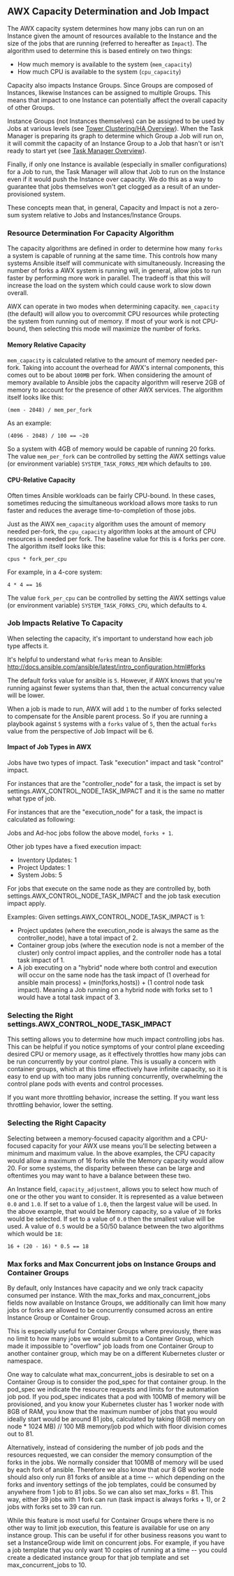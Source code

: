 ## AWX Capacity Determination and Job Impact

The AWX capacity system determines how many jobs can run on an Instance given the amount of resources
available to the Instance and the size of the jobs that are running (referred to hereafter as `Impact`).
The algorithm used to determine this is based entirely on two things:

* How much memory is available to the system (`mem_capacity`)
* How much CPU is available to the system (`cpu_capacity`)

Capacity also impacts Instance Groups. Since Groups are composed of Instances, likewise Instances can be
assigned to multiple Groups. This means that impact to one Instance can potentially affect the overall capacity of
other Groups.

Instance Groups (not Instances themselves) can be assigned to be used by Jobs at various levels (see [Tower Clustering/HA Overview](https://github.com/ansible/awx/blob/devel/docs/clustering.md)).
When the Task Manager is preparing its graph to determine which Group a Job will run on, it will commit the capacity of
an Instance Group to a Job that hasn't or isn't ready to start yet (see [Task Manager Overview](https://github.com/ansible/awx/blob/devel/docs/task_manager_system.md)).

Finally, if only one Instance is available (especially in smaller configurations) for a Job to run, the Task Manager will allow that
Job to run on the Instance even if it would push the Instance over capacity. We do this as a way to guarantee that jobs
themselves won't get clogged as a result of an under-provisioned system.

These concepts mean that, in general, Capacity and Impact is not a zero-sum system relative to Jobs and Instances/Instance Groups.


### Resource Determination For Capacity Algorithm

The capacity algorithms are defined in order to determine how many `forks` a system is capable of running at the same time. This controls how
many systems Ansible itself will communicate with simultaneously. Increasing the number of forks a AWX system is running will, in general,
allow jobs to run faster by performing more work in parallel. The tradeoff is that this will increase the load on the system which could cause work
to slow down overall.

AWX can operate in two modes when determining capacity. `mem_capacity` (the default) will allow you to overcommit CPU resources while protecting the system
from running out of memory. If most of your work is not CPU-bound, then selecting this mode will maximize the number of forks.


#### Memory Relative Capacity
`mem_capacity` is calculated relative to the amount of memory needed per-fork. Taking into account the overhead for AWX's internal components, this comes out
to be about `100MB` per fork. When considering the amount of memory available to Ansible jobs the capacity algorithm will reserve 2GB of memory to account
for the presence of other AWX services. The algorithm itself looks like this:

    (mem - 2048) / mem_per_fork

As an example:

    (4096 - 2048) / 100 == ~20

So a system with 4GB of memory would be capable of running 20 forks. The value `mem_per_fork` can be controlled by setting the AWX settings value
(or environment variable) `SYSTEM_TASK_FORKS_MEM` which defaults to `100`.


#### CPU-Relative Capacity

Often times Ansible workloads can be fairly CPU-bound. In these cases, sometimes reducing the simultaneous workload allows more tasks to run faster and reduces
the average time-to-completion of those jobs.

Just as the AWX `mem_capacity` algorithm uses the amount of memory needed per-fork, the `cpu_capacity` algorithm looks at the amount of CPU resources is needed
per fork. The baseline value for this is `4` forks per core. The algorithm itself looks like this:

    cpus * fork_per_cpu

For example, in a 4-core system:

    4 * 4 == 16

The value `fork_per_cpu` can be controlled by setting the AWX settings value (or environment variable) `SYSTEM_TASK_FORKS_CPU`, which defaults to `4`.

### Job Impacts Relative To Capacity

When selecting the capacity, it's important to understand how each job type affects it.

It's helpful to understand what `forks` mean to Ansible: http://docs.ansible.com/ansible/latest/intro_configuration.html#forks

The default forks value for ansible is `5`. However, if AWX knows that you're running against fewer systems than that, then the actual concurrency value
will be lower.

When a job is made to run, AWX will add `1` to the number of forks selected to compensate for the Ansible parent process. So if you are running a playbook against `5`
systems with a `forks` value of `5`, then the actual `forks` value from the perspective of Job Impact will be 6.

#### Impact of Job Types in AWX
Jobs have two types of impact. Task "execution" impact and task "control" impact.

For instances that are the "controller_node" for a task,
the impact is set by settings.AWX_CONTROL_NODE_TASK_IMPACT and it is the same no matter what type of job.

For instances that are the "execution_node" for a task, the impact is calculated as following:

Jobs and Ad-hoc jobs follow the above model, `forks + 1`.

Other job types have a fixed execution impact:

* Inventory Updates: 1
* Project Updates: 1
* System Jobs: 5

For jobs that execute on the same node as they are controlled by, both settings.AWX_CONTROL_NODE_TASK_IMPACT and the job task execution impact apply.

Examples:
Given settings.AWX_CONTROL_NODE_TASK_IMPACT is 1:
  - Project updates (where the execution_node is always the same as the controller_node), have a total impact of 2.
  - Container group jobs (where the execution node is not a member of the cluster) only control impact applies, and the controller node has a total task impact of 1.
  - A job executing on a "hybrid" node where both control and execution will occur on the same node has the task impact of (1 overhead for ansible main process) + (min(forks,hosts)) + (1 control node task impact). Meaning a Job running on a hybrid node with forks set to 1 would have a total task impact of 3.

### Selecting the Right settings.AWX_CONTROL_NODE_TASK_IMPACT

This setting allows you to determine how much impact controlling jobs has. This
can be helpful if you notice symptoms of your control plane exceeding desired
CPU or memory usage, as it effectively throttles how many jobs can be run
concurrently by your control plane. This is usually a concern with container
groups, which at this time effectively have infinite capacity, so it is easy to
end up with too many jobs running concurrently, overwhelming the control plane
pods with events and control processes.

If you want more throttling behavior, increase the setting.
If you want less throttling behavior, lower the setting.

### Selecting the Right Capacity

Selecting between a memory-focused capacity algorithm and a CPU-focused capacity for your AWX use means you'll be selecting between a minimum
and maximum value. In the above examples, the CPU capacity would allow a maximum of 16 forks while the Memory capacity would allow 20. For some systems,
the disparity between these can be large and oftentimes you may want to have a balance between these two.

An Instance field, `capacity_adjustment`, allows you to select how much of one or the other you want to consider. It is represented as a value between `0.0`
and `1.0`.  If set to a value of `1.0`, then the largest value will be used. In the above example, that would be Memory capacity, so a value of `20` forks would
be selected. If set to a value of `0.0` then the smallest value will be used. A value of `0.5` would be a 50/50 balance between the two algorithms which would
be `18`:

    16 + (20 - 16) * 0.5 == 18

### Max forks and Max Concurrent jobs on Instance Groups and Container Groups

By default, only Instances have capacity and we only track capacity consumed per instance. With the max_forks and max_concurrent_jobs fields now available on Instance Groups, we additionally can limit how many jobs or forks are allowed to be concurrently consumed across an entire Instance Group or Container Group.

This is especially useful for Container Groups where previously, there was no limit to how many jobs we would submit to a Container Group, which made it impossible to "overflow" job loads from one Container Group to another container group, which may be on a different Kubernetes cluster or namespace.

One way to calculate what max_concurrent_jobs is desirable to set on a Container Group is to consider the pod_spec for that container group. In the pod_spec we indicate the resource requests and limits for the automation job pod. If you pod_spec indicates that a pod with 100MB of memory will be provisioned, and you know your Kubernetes cluster has 1 worker node with 8GB of RAM, you know that the maximum number of jobs that you would ideally start would be around 81 jobs, calculated by taking  (8GB memory on node * 1024 MB) // 100 MB memory/job pod which with floor division comes out to 81.

Alternatively, instead of considering the number of job pods and the resources requested, we can consider the memory consumption of the forks in the jobs. We normally consider that 100MB of memory will be used by each fork of ansible. Therefore we also know that our 8 GB worker node should also only run 81 forks of ansible at a time -- which depending on the forks and inventory settings of the job templates, could be consumed by anywhere from 1 job to 81 jobs. So we can also set max_forks = 81. This way, either 39 jobs with 1 fork can run (task impact is always forks + 1), or 2 jobs with forks set to 39 can run.

While this feature is most useful for Container Groups where there is no other way to limit job execution, this feature is available for use on any instance group. This can be useful if for other business reasons you want to set a InstanceGroup wide limit on concurrent jobs. For example, if you have a job template that you only want 10 copies of running at a time -- you could create a dedicated instance group for that job template and set max_concurrent_jobs to 10.
